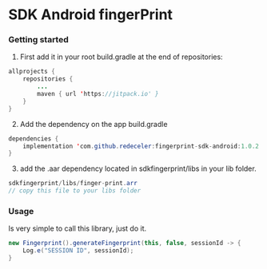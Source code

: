 # SDK Android fingerPrint
### Getting started

1. First add it in your root build.gradle at the end of repositories:
```java
allprojects {
	repositories {
		...
		maven { url 'https://jitpack.io' }
	}
}
```

2. Add the dependency on the app build.gradle
```java
dependencies {
	implementation 'com.github.redeceler:fingerprint-sdk-android:1.0.2'
}
```

3. add the .aar dependency located in sdkfingerprint/libs in your lib folder.
```java
sdkfingerprint/libs/finger-print.arr
// copy this file to your libs folder
```

### Usage
Is very simple to call this library, just do it.

```java
new Fingerprint().generateFingerprint(this, false, sessionId -> {
    Log.e("SESSION ID", sessionId);
}     
```

